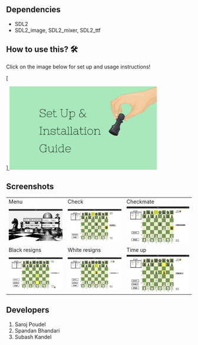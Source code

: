 

## Dependencies
* SDL2
* SDL2_image, SDL2_mixer, SDL2_ttf

## How to use this? 🛠
Click on the image below for set up and usage instructions!

[<p align="left"><a href = "https://github.com/poudelsaroj/chess/blob/main/Chess/installation.md">]
<img src = "./readme_assets/setup_installation.png" width="400"></a></p>

## Screenshots

<table>
  <tr>
    <td>Menu</td>
     <td>Check</td>
     <td>Checkmate</td>
  </tr>
  <tr>
    <td><img src="./readme_assets/menu.png"></td>
    <td><img src="./readme_assets/check.png"></td>
    <td><img src="./readme_assets/checkmate.png"></td>
  </tr>
  <tr>
    <td>Black resigns</td>
     <td>White resigns</td>
     <td>Time up</td>
  </tr>
  <tr>
    <td><img src="./readme_assets/blackresigns.png"></td>
    <td><img src="./readme_assets/whiteresigns.png"></td>
    <td><img src="./readme_assets/timeup.png"></td>
  </tr>
 </table>

## Developers
1. Saroj Poudel
2. Spandan Bhandari
3. Subash Kandel
